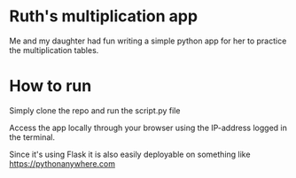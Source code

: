 # Ruth's multiplication app

Me and my daughter had fun writing a simple python app for her to practice the multiplication tables.

# How to run
Simply clone the repo and run the script.py file

Access the app locally through your browser using the IP-address logged in the terminal.

Since it's using Flask it is also easily deployable on something like https://pythonanywhere.com


